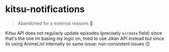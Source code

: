 # kitsu-notifications

> Abandoned for a external reasons 👻

Kitsu API does not regularly update episodes (precisely `airdate` field) since that's the one Im basing my logic on, tried to use Jikan API instead but since its using AnimeList internally so same issue: non-consistent issues 😕